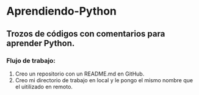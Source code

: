 Aprendiendo-Python
==================

## Trozos de códigos con comentarios para aprender Python.

### Flujo de trabajo:
1. Creo un repositorio con un README.md en GitHub.
2. Creo mi directorio de trabajo en local y le pongo el mismo nombre que el uitilizado en remoto.
